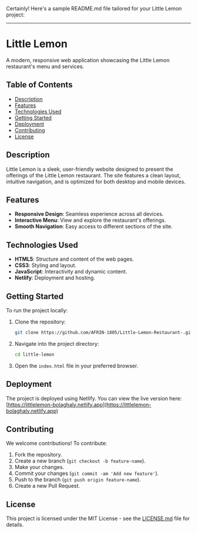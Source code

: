 Certainly! Here's a sample README.md file tailored for your Little Lemon project:

---

# Little Lemon

A modern, responsive web application showcasing the Little Lemon restaurant's menu and services.

## Table of Contents

* [Description](#description)
* [Features](#features)
* [Technologies Used](#technologies-used)
* [Getting Started](#getting-started)
* [Deployment](#deployment)
* [Contributing](#contributing)
* [License](#license)

## Description

Little Lemon is a sleek, user-friendly website designed to present the offerings of the Little Lemon restaurant. The site features a clean layout, intuitive navigation, and is optimized for both desktop and mobile devices.

## Features

* **Responsive Design**: Seamless experience across all devices.
* **Interactive Menu**: View and explore the restaurant's offerings.
* **Smooth Navigation**: Easy access to different sections of the site.

## Technologies Used

* **HTML5**: Structure and content of the web pages.
* **CSS3**: Styling and layout.
* **JavaScript**: Interactivity and dynamic content.
* **Netlify**: Deployment and hosting.

## Getting Started

To run the project locally:

1. Clone the repository:

   ```bash
   git clone https://github.com/AFRIN-1805/Little-Lemon-Restaurant-.git
   ```

2. Navigate into the project directory:

   ```bash
   cd little-lemon
   ```

3. Open the `index.html` file in your preferred browser.

## Deployment

The project is deployed using Netlify. You can view the live version here: [https://littlelemon-bolaghaly.netlify.app](https://littlelemon-bolaghaly.netlify.app)

## Contributing

We welcome contributions! To contribute:

1. Fork the repository.
2. Create a new branch (`git checkout -b feature-name`).
3. Make your changes.
4. Commit your changes (`git commit -am 'Add new feature'`).
5. Push to the branch (`git push origin feature-name`).
6. Create a new Pull Request.

## License

This project is licensed under the MIT License - see the [LICENSE.md](LICENSE.md) file for details.
